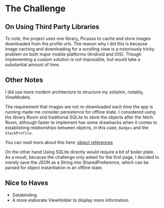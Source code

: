 # The Challenge

## On Using Third Party Libraries

To note, the project uses one library, Picasso to cache and store images downloaded from the profile urls. The
reason why I did this is because image caching and downloading for a scrolling view is a 
notoriously tricky problem on both major mobile platforms (Android and iOS). Though implementing a custom
solution is not impossible, but would take a substantial amount of time.

## Other Notes 

I did use more modern architecture to structure my solution, notably, ViewModels.  

The requirement that images are not re-downloaded each time the app is running made me consider 
persistence for offline state. I considered using the library Room and traditional SQLite to store
the objects after the fetch. Room, although faster to implement has some drawbacks when it comes to
establishing relationships between objects, in this case, `Badges` and the `StackProfile`.

You can read more about this here: [object references](https://developer.android.com/training/data-storage/room/referencing-data#understand-no-object-references)

On the other hand Using SQLite directly would require a bit of boiler plate. As a result, because the challenge 
only asked for the first page, I decided to merely save the JSON as a String into SharedPreference,
which can be parsed for object instantiation in an offline state.

## Nice to Haves

- Databinding
- A more elaborate ViewHolder to display more information.